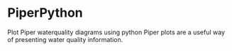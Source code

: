 # PiperPython
Plot Piper waterquality diagrams using python
Piper plots are a useful way of presenting water quality information.
